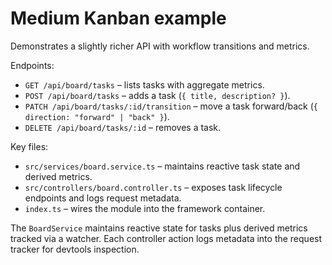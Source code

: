 # Medium Kanban example

Demonstrates a slightly richer API with workflow transitions and metrics.

Endpoints:

- `GET /api/board/tasks` – lists tasks with aggregate metrics.
- `POST /api/board/tasks` – adds a task (`{ title, description? }`).
- `PATCH /api/board/tasks/:id/transition` – move a task forward/back (`{ direction: "forward" | "back" }`).
- `DELETE /api/board/tasks/:id` – removes a task.

Key files:

- `src/services/board.service.ts` – maintains reactive task state and derived metrics.
- `src/controllers/board.controller.ts` – exposes task lifecycle endpoints and logs request metadata.
- `index.ts` – wires the module into the framework container.

The `BoardService` maintains reactive state for tasks plus derived metrics tracked via a watcher. Each controller action logs metadata into the request tracker for devtools inspection.
